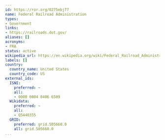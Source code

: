 ```yaml
---
id: https://ror.org/0275ebj77
name: Federal Railroad Administration
types:
- Government
links:
- https://railroads.dot.gov/
aliases: []
acronyms:
- FRA
status: active
wikipedia_url: https://en.wikipedia.org/wiki/Federal_Railroad_Administration
labels: []
country:
  country_name: United States
  country_code: US
external_ids:
  ISNI:
    preferred: ~
    all:
    - 0000 0004 0406 6509
  Wikidata:
    preferred: ~
    all:
    - Q5440355
  GRID:
    preferred: grid.505660.0
    all: grid.505660.0
...
```

